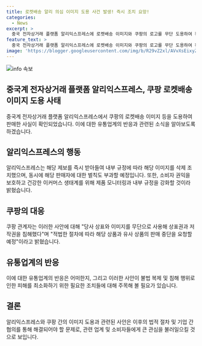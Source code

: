 ```yaml
---
title: 로켓배송 알리 의심 이미지 도용 사건 발생! 즉시 조치 요망!
categories:
  - News
excerpt: >
  중국 전자상거래 플랫폼 알리익스프레스에 로켓배송 이미지와 쿠팡의 로고를 무단 도용하여 판매하는 사례가 발견됐다. 관련 업계에 따르면 알리익스프레스는 쿠팡의 로켓배송 이미지를 사용하고 쿠팡이 직접 수입했어요라는 문구를 표시했다. 이에 쿠팡은 상표권과 저작권 침해로 판매 중단을 요청할 예정이라 밝혔고, 알리익스프레스는 해당 판매자에 대한 조치와 제품 모니터링 및 내부 규정 강화를 약속했다.
feature_text: >
  중국 전자상거래 플랫폼 알리익스프레스에 로켓배송 이미지와 쿠팡의 로고를 무단 도용하여 판매하는 사례가 발견됐다. 관련 업계에 따르면 알리익스프레스는 쿠팡의 로켓배송 이미지를 사용하고 쿠팡이 직접 수입했어요라는 문구를 표시했다. 이에 쿠팡은 상표권과 저작권 침해로 판매 중단을 요청할 예정이라 밝혔고, 알리익스프레스는 해당 판매자에 대한 조치와 제품 모니터링 및 내부 규정 강화를 약속했다.
image: 'https://blogger.googleusercontent.com/img/b/R29vZ2xl/AVvXsEixyZcFfHzMRdzZMjFBmAUKJYCLCGyLL1o632UiGVXcaFdKo_bkvkuCioo0uUKlGfBVcT3P84aROyZIXSBEx3Aw5nCQ3pTgDom1WDC4m8eifvWiAmWEEVb4x6G_l8C0QH225ldMjyaFvpxGEBGNO37VmDTDMHGhJPq73UglMfDca1-0aw/s1600/blogspot.png'
---
```


<p><img src="https://blogger.googleusercontent.com/img/b/R29vZ2xl/AVvXsEixyZcFfHzMRdzZMjFBmAUKJYCLCGyLL1o632UiGVXcaFdKo_bkvkuCioo0uUKlGfBVcT3P84aROyZIXSBEx3Aw5nCQ3pTgDom1WDC4m8eifvWiAmWEEVb4x6G_l8C0QH225ldMjyaFvpxGEBGNO37VmDTDMHGhJPq73UglMfDca1-0aw/s1600/blogspot.png" alt="info 속보" /></p>

<h2 data-ke-size="size26">중국계 전자상거래 플랫폼 알리익스프레스, 쿠팡 로켓배송 이미지 도용 사태</h2>

<p data-ke-size="size16">중국계 전자상거래 플랫폼 알리익스프레스에서 쿠팡의 로켓배송 이미지 등을 도용하여 판매한 사실이 확인되었습니다. 이에 대한 유통업계의 반응과 관련된 소식을 알아보도록 하겠습니다.</p>

<h2 data-ke-size="size24">알리익스프레스의 행동</h2>

<p data-ke-size="size16">알리익스프레스는 해당 제보를 즉시 받아들여 내부 규정에 따라 해당 이미지를 삭제 조치했으며, 동시에 해당 판매자에 대한 벌칙도 부과할 예정입니다. 또한, 소비자 권익을 보호하고 건강한 이커머스 생태계를 위해 제품 모니터링과 내부 규정을 강화할 것이라 밝혔습니다.</p>

<h2 data-ke-size="size24">쿠팡의 대응</h2>

<p data-ke-size="size16">쿠팡 관계자는 이러한 사안에 대해 "당사 상표와 이미지를 무단으로 사용해 상표권과 저작권을 침해했다"며 "적법한 절차에 따라 해당 상품과 유사 상품의 판매 중단을 요청할 예정"이라고 밝혔습니다.</p>

<h2 data-ke-size="size24">유통업계의 반응</h2>

<p data-ke-size="size16">이에 대한 유통업계의 반응은 어떠한지, 그리고 이러한 사안이 불법 복제 및 침해 행위로 인한 피해를 최소화하기 위한 필요한 조치들에 대해 주목해 볼 필요가 있습니다.</p>

<h2 data-ke-size="size24">결론</h2>

<p data-ke-size="size16">알리익스프레스와 쿠팡 간의 이미지 도용과 관련된 사안은 이후의 법적 절차 및 기업 간 협의를 통해 해결되어야 할 문제로, 관련 업계 및 소비자들에게 큰 관심을 불러일으킬 것으로 보입니다.</p>

